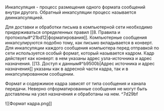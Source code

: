 Инкапсуляция - процесс размещения одного формата сообщений внутри другого. Обратный инкапсуляции процесс называется деинкапсуляцией.

Для доставки и обработки письма в компьютерной сети необходимо придерживаться определенных правил [[8. Правила и протоколы#^21bd12|форматирования]]. Компьютерные сообщения инкапсулируются подобно тому, как письмо вкладывается в конверт. Для инкапсуляции каждого сообщения компьютера перед отправкой по сети используется особый формат, который называется кадром. Кадр действует как конверт: в нем указаны адрес узла-источника и адрес назначения. [[13. Доступ к данным#^b9500b|Адрес источника и адрес назначения]] указаны как в адресной части кадра, так и в инкапсулированном сообщении.

Формат и содержимое кадра зависят от типа сообщения и канала передачи. Неверно отформатированные сообщения не могут быть доставлены на узел назначения и обработаны на нем. ^7d29bf

![[Формат кадра.png]]